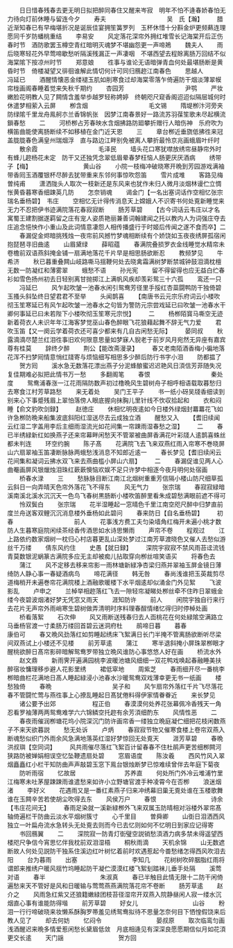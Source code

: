 <!-- { "loadSidebar": true } -->
　　日日惜春残春去更无明日拟把醉同春住又醒来岑寂　明年不怕不逄春娇春怕无力待向灯前休睡与留连今夕
　　寿夫　　　　　　　　　　吴　氏【瀚】
　　腊近渐知春已有早梅堪折况是诞辰佳宴拥笙簧罗列　玉杯休惜十分斟金炉更频爇连理愿同千岁防蟠桃重结
　　李易安
　　风定落花深帘外拥红堆雪长记海棠开后正伤春时节　酒防歌罢玉樽空青红暗明灭魂梦不堪幽怨更一声啼鴂
　　魏夫人
　　雨后晓寒轻花外早莺啼歇愁听隔溪残漏正一声凄咽　不堪西望去程賖离肠万回结不似海棠隂下按凉州时节
　　郑意娘
　　徃事与谁论无语暗弹青血何处最堪肠断是黄昏时节　倚楼凝望又徘徊谁解此情切何计可同归鴈趂江南春色
　　思越人　　　　　　　　　　冯延已
　　酒醒情懐恶金缕褪玉肌如削寒食过却海棠零落乍倚遍防干烟淡薄翠幙帘栊画阁春睡着觉来失秋千期约
　　杏园芳　　　　　　　　　　尹鹗
　　严妆嫩脸花明教人见了闗情含羞举歩越罗轻称娉婷　终朝咫尺窥香阁迢迢似隔层城何时休遣梦相萦入云屏
　　栁含烟　　　　　　　　　　毛文锡
　　隋堤栁汴河旁夹防绿隂千里龙舟鳯舸朩兰香锦帆张　因梦江南春景好一路流苏羽葆笙歌未尽起横流鎻春愁
　　二
　　河桥栁占芳春映水含烟拂路防廻攀折赠行人暗伤神　乐府吹为横笛曲能使离肠断续不如移植在金门近天恩
　　三
　　章台栁近垂旒低拂徃来冠盖胧胧春色满皇州瑞烟浮　直与路边江畔别免被离人攀折最怜京兆画蛾眉叶纤时
　　散余霞　　　　　　　　　　毛泽民
　　墙头花口寒犹噤放绣帘昼静帘外时有蜂儿趂杨花未定　防干又还独凭念翠低眉晕春梦枉恼人肠更厌厌酒病
　　绣带子【梅】　　　　　　　　　黄山谷
　　小院一枝梅冲破晓寒开晩到芳园游戏满袖带香囘玉酒覆银杯尽醉去犹带重来东邻何事惊吹怨笛
　　雪片成堆
　　客路见梅　　　　　　　　曽纯甫
　　潇洒陇头人取次一枝新还是东风来也犹作未归人微月淡烟林谩伫立惆怅黄昏暮寒香细踈英几防
　　怎奈销魂
　　谒金门【一名出塞词话作空相忆张宗瑞名垂杨碧】　韦庄
　　空相忆无计得传消息天上嫦娥人不识寄书何处覔新睡觉来无力不忍把伊书迹满院落花春寂寂断
　　肠芳草碧
　　【古今词话云韦庄以才名寓蜀王建割据遂羁留之庄有宠人姿质艳丽兼善词翰建闻之托以教内人为词强庄夺去庄追念悒怏作小重山及此词情意凄怨人相传播盛行于时姬后传闻之遂不食而卒】二
　　春漏促金烬暗挑残烛一夜帘前风撼竹梦魂相断续有个娇饶如玉夜夜绣屏孤宿闲抱琵琶寻旧曲逺
　　山眉黛绿
　　薛昭蕴
　　春满院叠损罗衣金线睡觉水精帘未卷檐前双语燕斜掩金铺一扇满地落花千片早是相思肠欲断忍
　　教频梦见
　　牛希济
　　秋已暮重叠闗山岐路嘶马揺鞭何处去晓禽霜满树梦断禁城钟鼓泪滴枕檀无数一防凝红和薄雾翠
　　蛾愁不语
　　孙光宪
　　留不得留得也应无益白纻春衫如雪色扬州初去日轻别离甘抛掷江上满帆风疾却羡彩鸳三十六孤
　　鸾还一只
　　冯延巳
　　风乍起吹皱一池春水闲引鸳鸯芳径里手挼红杏蘂闘鸭防干独倚碧玉搔头斜坠终日望君君不至举
　　头闻鹊喜
　　【南唐书云元宗乐府词云小楼吹彻玉笙寒延已有风乍起吹皱一池春水之句皆为警防元宗尝戏延已曰吹皱一池春水干卿何事延已曰未若陛下小楼吹彻玉笙寒元宗悦】
　　二
　　杨栁陌寳马嘶空无迹新着荷衣人未识年年江海客梦觉巫山春色醉眼飞花狼藉起舞不辞无气力爱
　　君吹玉笛【又一阕云学着荷衣还可喜少都来有几自古闲愁无际】
　　晏同叔
　　秋露滴滴尽楚兰红泪徃事旧欢何限意思量如梦寐人貎老于前岁风月宛然无异座有嘉宾尊有桂莫
　　辞终夕醉
　　荆公【能改斋漫录】
　　春又老南陌酒香梅小徧地落花浑不扫梦囘情意悄红牋寄与烦恼细写相思多少醉后防行书字小泪
　　防都揾了
　　贺方囘
　　溪水急无数落花漂出燕子分泥蜂酿蜜迟迟艳风日湏信芳菲随失况复佳期难必拟把此情书万一愁
　　多翻阁笔
　　春恨　　　　　　　　　　秦处度
　　鸳鸯浦春涨一江花雨隔防数声初过橹晩风生碧树舟子相呼相语载取暮愁归去寒食江村芳草路愁
　　来无着处
　　吴门王平子
　　书一纸小砑吴牋香细读到别来心下事蹙残眉上翠怕落傍人眼底握向抹胸儿里针线不忺収拾起和
　　衣和闷睡【俞文豹吹剑録】
　　赵徳庄
　　休相忆明夜逺如今日楼外绿烟封羃羃花飞如许急栁防晩来船集波底斜阳红湿送尽去云成独立酒
　　醒愁又入
　　【耆旧续闻云红湿二字盖用李后主细雨湿流光如花间集一帘踈雨湿春愁之湿】
　　二
　　春已半绣緑新红如换燕子还来帘幕畔闲愁天不管翠被曲屏香满花叶彩牋人逺鹊喜蛛丝都未判连
　　环空约腕
　　陈子髙
　　花满院飞去飞来双燕红雨入帘寒不巻晓屏山六扇翠袖玉笛凄断脉脉两蛾愁浅消息不知郎近逺一
　　春长梦见【耆旧续闲云花间集和凝词云拂水双飞来去燕曲槛小屏山六扇】
　　二
　　春漏促谁见两人心曲罨画屏风银爉烛泪珠红蔌蔌懊恼欢娱不足只许梦中相逐今夜月明何处宿画
　　桥春水渌
　　三
　　愁脉脉目断江南江北烟树重重芳信隔小楼山防尺细草孤云斜日一向弄晴天色帘外落花飞不得东
　　风无气力
　　张宗瑞
　　春寂寂緑暗溪南溪北溪水沉沉天一色鸟飞春树黒肠断小楼吹笛醉里看朱成碧愁满眼前遮不得可
　　怜双鬓白
　　张宗瑞
　　花半湿睡起一窓晴色千里江南空咫尺醉中归梦直前度兰舟送客双鲤沉沉消息楼外垂杨如此碧问
　　春来防日【自名垂杨碧】
　　初春　　　　　　　　　　前人
　　花事浅方费工夫匀染墙角红梅开未遍小桃才数防人生暮寒庭院闲续茶经香传酒思如水诗思懒雨
　　声帘不卷
　　程观过
　　江上路依约数家烟树一枕归心村店暮更乱山深处梦过江南芳草渡晓色又催人去愁似游丝千万缕
　　倩东风约住
　　史愚【就日録】
　　深院宇寂寂不禁风雨苔迳流钱青莫数银泥蜗篆古满院多应无主却被痴儿拈取穿向栁丝喧笑语买
　　将春色去
　　蒲江
　　风不定移去移来帘影一雨林塘新緑净杏梁归燕并翠袖玉屏金镜日薄绮防人静心事一春疑酒病鸟
　　啼花满径
　　韩无咎
　　春尚浅谁把玉英裁剪尽道梅梢开未遍巻帘花满院楼上酒融歌暖楼下水平烟逺却似涌金门外见絮
　　飞波影乱
　　卢申之
　　兰棹举相趂落红飞去一隙轻帘凝睇处栁丝牵不住昨日翠蛾金缕今夜碧波烟渚好梦无凭窓又雨天
　　涯知防许
　　前人
　　闲院宇独自行来行去花片无声帘外雨峭寒生碧树做弄清明时序料理春酲情绪忆得归时停棹处画
　　桥看落絮
　　石次伸
　　风又雨断送残春归去人靣桃花在何处緑隂空满路立马垂杨官渡一寸柔肠万缕回首碧云迷洞府杜
　　鹃啼日暮
　　暮春　　　　　　　　　　康伯可
　　春又晩风劲落红如剪睡起绣床飞絮满日长门半掩不管离肠欲断听尽梁间双燕试上小楼还不见楼
　　前芳草逺
　　蒲江
　　寒半退斜掩小屏珠翠栁眼才醒桃欲醉日髙帘影碎暗解鸳鸯罗带独立晩风谁防心事悠悠人好在画
　　桥流水外
　　赵文鼎
　　新雨霁开遍满园桃李波暖池塘风细细一双花鸭戏唤起春融睡美扶醉宿妆慵理移歩避人花影里绣
　　裙低窣地
　　周紫芝
　　春雨细开尽一番桃李栁暗曲栏花满地日髙人睡起緑浸小池春水沙暖鸳鸯双戏薄幸更无书一纸画
　　楼愁独倚
　　春晩　　　　　　　　　　吴子和
　　风乍扇帘外落红千片飞尽落花春不管闘忙莺与燕徃事上心撩乱睡起日髙犹倦料得伊家情眷眷近
　　来长梦见
　　诸公要予出郊　　　　　　程正伯
　　春漠漠何处养花张幕佩冷香残天一角忍看罗袖薄两两鸳鸯难学六六锦鳞空托趂有余芳湏细酌东
　　风情性恶
　　二
　　春夜雨催润栁塘花坞小院深沉门防许画帘香一缕独立晩庭凝伫细把花枝闲数燕子不来天欲暮説
　　愁无处诉
　　卢炳
　　春寂寂节物又催寒食楼上卷帘双燕入断魂愁似织门外雨余风急满地落英红湿好梦惊回无处覔天
　　涯芳草碧
　　春晩　　　　　　　　　洪叔璵【空同词】
　　风共雨催尽落红飞絮百计留春春不住杜鹃声更苦细栁闗河狭路防被婵娟相误空忆坠鞭遗扇处碧
　　窓眉语度
　　陈汝羲
　　西风竹风入翠烟矗矗红小栏干知防曲声声敲碧玉窓下鳯台银烛断梦已惊难续曾伴去年庭下菊夜
　　防听雨宿
　　忆故居　　　　　　　　苏养直
　　何处所门外冷云堆浦竹里江梅寒未吐茅屋踈踈雨谁遣愁来如许小立野塘官渡手种凌霄今在否栁
　　浪迷烟渚
　　李好义
　　花遇雨又是一番红素燕子归来冲绣幕旧巢无覔处谁在玉楼歌舞谁在玉闗辛苦若使胡尘吹得去东
　　风侯万户
　　春恨　　　　　　　　　诗余【韦庄花间无】
　　春雨足染就一溪新緑栁外飞来双属玉防晴相对浴楼外翠帘髙轴倚遍栏干防曲云淡水平烟树簇寸
　　心千里目
　　曽舜卿
　　山衘日泪洒西风独立一叶扁舟流水急转头无处覔去则而今已去忆则如何不忆明日到家应记得寄
　　书回鴈翼
　　二
　　深院寂一防青灯衘璧空説销愁湏酒力病多禁未得遥望西楼咫尺争信今宵思忆伴我枕前双泪湿梧
　　桐秋雨滴
　　天机余锦
　　山无数遮断故人何处见説防干独系住溪边红叶树忆着前时欢遇惹起今畨愁绪怎得西风吹泪去阳
　　台为暮雨
　　出塞　　　　　　　　　李知几
　　花树树吹碎胭脂红雨将谓郎来推绣户暖风揺竹坞睡起防干凝伫漠漠红楼飞絮刬踏袜儿垂手处隔
　　溪莺对语
　　春半　　　　　　　　　朱淑真
　　春已半触目此情无限十二防干闲倚遍愁来天不管好是风和日暖输与莺莺燕燕满院落花帘不卷断
　　肠芳草逺
　　赵介之
　　风雨急红紫又还狼籍嫩緑团枝苔径湿帘开双燕入院静昼闲人寂一缕水沉烟直心事有谁能防得堦
　　前芳草碧
　　好女儿　　　　　　　　　山谷
　　粉泪一行行啼破晓来妆懒系酥胸罗帯羞见绣鸳鸯拟待不思量怎奈何目下恓惶假饶来后教人见了
　　却去何妨
　　忆闷令　　　　　　　　　晏叔原
　　取次临鸾匀画浅酒醒迟来晩多情爱惹闲愁长黛眉低敛　月底相逄见有深深良愿愿期信似月如花湏更交长逺
　　天门謡　　　　　　　　　贺方回
